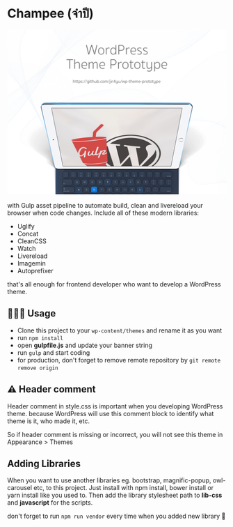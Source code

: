 # Champee (จำปี)

![Screenshot](screenshot.png)



with Gulp asset pipeline to automate build, clean and livereload your browser when code changes. Include all of these modern libraries:

* Uglify
* Concat
* CleanCSS
* Watch
* Livereload
* Imagemin
* Autoprefixer

that's all enough for frontend developer who want to develop a WordPress theme.

## 👨🏻‍💻 Usage

* Clone this project to your `wp-content/themes` and rename it as you want
* run `npm install`
* open **gulpfile.js** and update your banner string
* run `gulp` and start coding
* for production, don't forget to remove remote repository by `git remote remove origin`

## ⚠️  Header comment

Header comment in style.css is important when you developing WordPress theme. because WordPress will use this comment block to identify what theme is it, who made it, etc.

So if header comment is missing or incorrect, you will not see this theme in Appearance > Themes

## Adding Libraries

When you want to use another libraries eg. bootstrap, magnific-popup, owl-carousel etc, to this project. Just install with npm install, bower install or yarn install like you used to. Then add the library stylesheet path to **lib-css** and **javascript** for the scripts.

don't forget to run `npm run vendor` every time when you added new library 🧐

